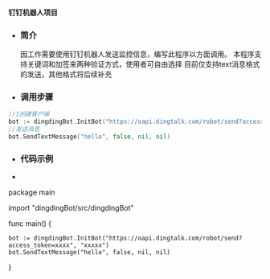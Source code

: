 #### 钉钉机器人项目


- ###   简介
    因工作需要使用钉钉机器人发送监控信息，编写此程序以方面调用。
    本程序支持关键词和加签来两种验证方式，使用者可自由选择
    目前仅支持text消息格式的发送，其他格式将后续补充

- ###   调用步骤

```go
//1创建客户端
bot := dingdingBot.InitBot("https://oapi.dingtalk.com/robot/send?access_token=xxxx", "SECxxxxxxxxx")
//发送消息
bot.SendTextMessage("hello", false, nil, nil)
```
- ###   代码示例
- ```go
package main

import "dingdingBot/src/dingdingBot"

func main() {

	bot := dingdingBot.InitBot("https://oapi.dingtalk.com/robot/send?access_token=xxxx", "xxxxx")
	bot.SendTextMessage("hello", false, nil, nil)
}

```
